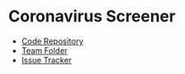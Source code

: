# Coronavirus Screener

- [Code Repository](https://github.com/department-of-veterans-affairs/vets-website/tree/master/src/applications/coronavirus-screener)
- [Team Folder](https://github.com/department-of-veterans-affairs/va.gov-team/tree/master/products/health-care/COVID-screener)
- [Issue Tracker](https://github.com/department-of-veterans-affairs/va.gov-team/labels/covid-screener)
